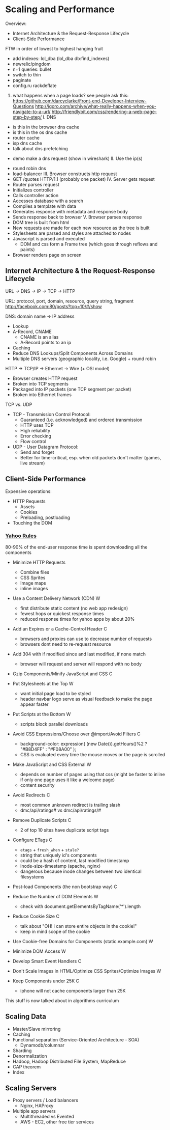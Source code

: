 # Scaling and Performance

Overview:
  * Internet Architecture & the Request-Response Lifecycle
  * Client-Side Performance

FTW in order of lowest to highest hanging fruit
  - add indexes: lol_dba (lol_dba db:find_indexes)
  - newrelic/pingdom
  - n+1 queries: bullet
  - switch to thin
  - paginate
  - config.ru rackdeflate

1) what happens when a page loads?
see people ask this: https://github.com/darcyclarke/Front-end-Developer-Interview-Questions
http://igoro.com/archive/what-really-happens-when-you-navigate-to-a-url/
http://friendlybit.com/css/rendering-a-web-page-step-by-step/
  I. DNS
  - is this in the browser dns cache
  - is this in the os dns cache
  - router cache
  - isp dns cache
  - talk about dns prefetching
  * demo make a dns request (show in wireshark)
  II. Use the ip(s)
  - round robin dns
  - load-balancer
  III. Browser constructs http request
  - GET /quotes HTTP/1.1 (probably one packet)
  IV. Server gets request
  - Router parses request
  - Initializes controller
  - Calls controller action
  - Accesses database with a search
  - Compiles a template with data
  - Generates response with metadata and response body
  - Sends response back to browser
  V. Browser parses response
  - DOM tree is built from html
  - New requests are made for each new resource as the tree is built
  - Stylesheets are parsed and styles are attached to nodes
  - Javascript is parsed and executed
    - DOM and css form a Frame tree (which goes through reflows and paints)
  - Browser renders page on screen

## Internet Architecture & the Request-Response Lifecycle

URL -> DNS -> IP -> TCP -> HTTP

URL: protocol, port, domain, resource, query string, fragment
http://facebook.com:80/posts?top=10/#/show

DNS: domain name -> IP address
* Lookup
* A-Record, CNAME
  + CNAME is an alias
  + A-Record points to an ip
* Caching
* Reduce DNS Lookups/Split Components Across Domains
* Multiple DNS servers (geographic locality, i.e. Google) + round robin

HTTP -> TCP/IP -> Ethernet -> Wire (+ OSI model)
* Browser creates HTTP request
* Broken into TCP segments
* Packaged into IP packets (one TCP segment per packet)
* Broken into Ethernet frames

TCP vs. UDP
* TCP - Transmission Control Protocol:
  * Guaranteed (i.e. acknowledged) and ordered transmission
  * HTTP uses TCP
  * High reliability
  * Error checking
  * Flow control
* UDP - User Datagram Protocol:
  * Send and forget
  * Better for time-critical, esp. when old packets don't matter (games, live stream)

## Client-Side Performance

Expensive operations:
* HTTP Requests
  * Assets
  * Cookies
  * Preloading, postloading
* Touching the DOM

### [Yahoo Rules](http://developer.yahoo.com/performance/rules.html)
 80-90% of the end-user response time is spent downloading all the components

* Minimize HTTP Requests
  + Combine files
  + CSS Sprites
  + Image maps
  + inline images

* Use a Content Delivery Network (CDN) W
  + first distribute static content (no web app redesign)
  + fewest hops or quickest response times
  + reduced response times for yahoo apps by about 20%

* Add an Expires or a Cache-Control Header C
  + browsers and proxies can use to decrease number of requests
  + browsers dont need to re-request resource

* Add 304 with if modified since and last modified, if none match
  + browser will request and server will respond with no body

* Gzip Components/Minify JavaScript and CSS C

* Put Stylesheets at the Top W
  + want initial page load to be styled
  + header navbar logo serve as visual feedback to make the page appear faster

* Put Scripts at the Bottom W
  + scripts block parallel downloads

* Avoid CSS Expressions/Choose <link> over @import/Avoid Filters C
  + background-color: expression( (new Date()).getHours()%2 ? "#B8D4FF" : "#F08A00" );
  + CSS is evaluated every time the mouse moves or the page is scrolled

* Make JavaScript and CSS External W
  + depends on number of pages using that css (might be faster to inline if only one page uses it like a welcome page)
  + content security

* Avoid Redirects C
  + most common unknown redirect is trailing slash
  + dmc/api/ratings# vs dmc/api/ratings/#

* Remove Duplicate Scripts C
  + 2 of top 10 sites have duplicate script tags

* Configure ETags C
  + `etags` + `fresh_when` + `stale?`
  + string that uniquely id's components
  + could be a hash of content, last modified timestamp
  + inode-size-timestamp (apache, nginx)
  + dangerous because inode changes between two identical filesystems

* Post-load Components (the non bootstrap way) C

* Reduce the Number of DOM Elements W
  + check with document.getElementsByTagName('*').length

* Reduce Cookie Size C
  + talk about "OH! i can store entire objects in the cookie!"
  + keep in mind scope of the cookie

* Use Cookie-free Domains for Components (static.example.com) W
* Minimize DOM Access W
* Develop Smart Event Handlers C
* Don't Scale Images in HTML/Optimize CSS Sprites/Optimize Images W
* Keep Components under 25K C
  + iphone will not cache components larger than 25K
























This stuff is now talked about in algorithms curriculum

## Scaling Data

* Master/Slave mirroring
* Caching
* Functional separation (Service-Oriented Architecture - SOA)
  * Dynamodb/columnar
* Sharding
* Denormalization
* Hadoop, Hadoop Distributed File System, MapReduce
* CAP theorem
* Index

## Scaling Servers

* Proxy servers / Load balancers
  * Nginx, HAProxy
* Multiple app servers
  * Multithreaded vs Evented
  * AWS - EC2, other free tier services

